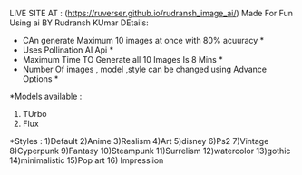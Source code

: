 LIVE SITE AT : (https://ruverser.github.io/rudransh_image_ai/)
Made For Fun Using ai BY Rudransh KUmar
DEtails:
* CAn generate Maximum 10 images at once with 80% acuuracy *
* Uses Pollination AI Api *
* Maximum Time TO Generate all 10 Images Is 8 Mins *
* Number Of images , model ,style can be changed using Advance Options *



*Models available :
1) TUrbo
2) Flux

*Styles :
1)Default
2)Anime
3)Realism
4)Art
5)disney
6)Ps2
7)Vintage
8)Cyperpunk
9)Fantasy
10)Steampunk
11)Surrelism
12)watercolor 
13)gothic
14)minimalistic
15)Pop art 
16) Impressiion

